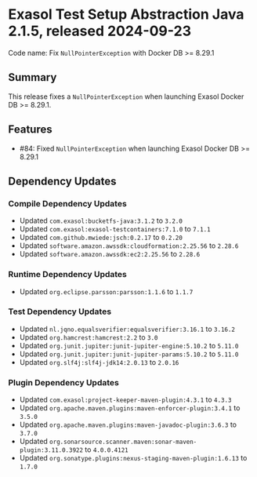 # Exasol Test Setup Abstraction Java 2.1.5, released 2024-09-23

Code name: Fix `NullPointerException` with Docker DB >= 8.29.1

## Summary

This release fixes a `NullPointerException` when launching Exasol Docker DB >= 8.29.1.

## Features

* #84: Fixed `NullPointerException` when launching Exasol Docker DB >= 8.29.1

## Dependency Updates

### Compile Dependency Updates

* Updated `com.exasol:bucketfs-java:3.1.2` to `3.2.0`
* Updated `com.exasol:exasol-testcontainers:7.1.0` to `7.1.1`
* Updated `com.github.mwiede:jsch:0.2.17` to `0.2.20`
* Updated `software.amazon.awssdk:cloudformation:2.25.56` to `2.28.6`
* Updated `software.amazon.awssdk:ec2:2.25.56` to `2.28.6`

### Runtime Dependency Updates

* Updated `org.eclipse.parsson:parsson:1.1.6` to `1.1.7`

### Test Dependency Updates

* Updated `nl.jqno.equalsverifier:equalsverifier:3.16.1` to `3.16.2`
* Updated `org.hamcrest:hamcrest:2.2` to `3.0`
* Updated `org.junit.jupiter:junit-jupiter-engine:5.10.2` to `5.11.0`
* Updated `org.junit.jupiter:junit-jupiter-params:5.10.2` to `5.11.0`
* Updated `org.slf4j:slf4j-jdk14:2.0.13` to `2.0.16`

### Plugin Dependency Updates

* Updated `com.exasol:project-keeper-maven-plugin:4.3.1` to `4.3.3`
* Updated `org.apache.maven.plugins:maven-enforcer-plugin:3.4.1` to `3.5.0`
* Updated `org.apache.maven.plugins:maven-javadoc-plugin:3.6.3` to `3.7.0`
* Updated `org.sonarsource.scanner.maven:sonar-maven-plugin:3.11.0.3922` to `4.0.0.4121`
* Updated `org.sonatype.plugins:nexus-staging-maven-plugin:1.6.13` to `1.7.0`
